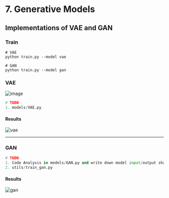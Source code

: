 # 7. Generative Models

## Implementations of VAE and GAN
### Train
```
# VAE
python train.py --model vae

# GAN
python train.py --model gan
```
### VAE
![image](https://user-images.githubusercontent.com/78339280/221275788-34b74db9-3601-410a-9b82-7ddaf9d6ce52.png)

```py
# TODO
1. models/VAE.py
```
#### Results
![vae](https://user-images.githubusercontent.com/78339280/221277126-2dfe0bb2-51e4-4527-a72d-21a9990649e3.gif)

---
### GAN
```py
# TODO
1. Code Analysis in models/GAN.py and write down model input/output shapes in your report
2. utils/train_gan.py
```
#### Results
![gan](https://user-images.githubusercontent.com/78339280/221277660-ba2b0292-18e1-41cf-b222-4b20ffe5b3a9.gif)
